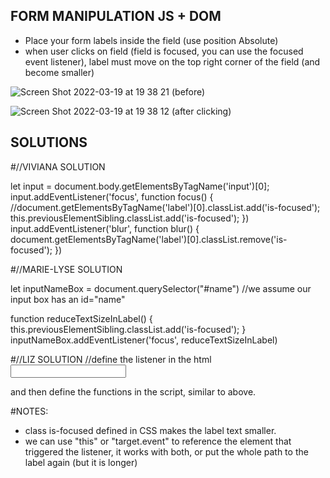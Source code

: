 ## FORM MANIPULATION JS + DOM

- Place your form labels inside the field (use position Absolute)
- when user clicks on field (field is focused, you can use the focused event listener), label must move on the top right corner of the field (and become smaller)
 
![Screen Shot 2022-03-19 at 19 38 21](https://user-images.githubusercontent.com/29278355/159132128-0d34bf14-570b-457a-b411-2fa1392e52cb.png)
(before)


![Screen Shot 2022-03-19 at 19 38 12](https://user-images.githubusercontent.com/29278355/159132131-034ffea6-00da-4385-b0a6-ef3f7092e1d3.png)
(after clicking)



## SOLUTIONS

#//VIVIANA SOLUTION

let input = document.body.getElementsByTagName('input')[0];
    input.addEventListener('focus', function focus() {
            //document.getElementsByTagName('label')[0].classList.add('is-focused');
            this.previousElementSibling.classList.add('is-focused');
        })
    input.addEventListener('blur', function blur() {
            document.getElementsByTagName('label')[0].classList.remove('is-focused');
        })


#//MARIE-LYSE SOLUTION

 let inputNameBox = document.querySelector("#name")
//we assume our input box has an id="name"

 function reduceTextSizeInLabel() {
    this.previousElementSibling.classList.add('is-focused');
 }
 inputNameBox.addEventListener('focus', reduceTextSizeInLabel)


#//LIZ SOLUTION
//define the listener in the html
<input type="text" onfocus="focusFunction()" onblur="blurFunction()">

and then define the functions in the script, similar to above.



#NOTES:
- class is-focused defined in CSS makes the label text smaller.
- we can use "this" or "target.event" to reference the element that triggered the listener, it works with both, or put the whole path to the label again (but it is longer)